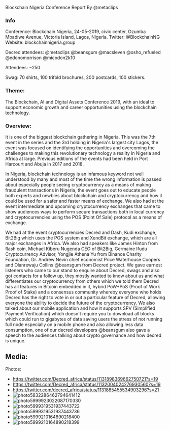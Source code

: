 Blockchain Nigeria Conference Report
By @metaclips

### Info
Conference: Blockchain Nigeria,  24-05-2019, civic center, Ozumba Mbadiwe Avenue, Victoria Island, Lagos, Nigeria. 
Twitter: @BlockchainNG 
Website: blockchainnigeria.group 

Decred attendees: @metaclips @beansgum @macsleven @osho_refueled @edonomorrison @micodon2k10

Attendees: ~250

Swag: 70 shirts, 100 trifold brochures, 200 postcards, 100 stickers.

 ### Theme:  
   The Blockchain, AI and Digital Assets Conference 2019, with an ideal to support economic growth and career opportunities using the blockchain technology.
### Overview:
   It is one of the biggest blockchain gathering in Nigeria. This was the 7th event in the series and the 3rd holding in Nigeria's largest city Lagos, the event was focused on identifying the opportunities and overcoming the challenges to making this revolutionary technology a reality in Nigeria and Africa at large. Previous editions of the events had been held in Port Harcourt and Abuja in 2017 and 2018.
        
   In Nigeria, blockchain technology is an infamous keyword not well understood by many and most of the time the wrong information is passed about especially people seeing cryptocurrency as a means of making fraudulent transactions in Nigeria, the event goes out to educate people both experts and newbies about blockchain and cryptocurrency and how it could be used for a safer and faster means of exchange.
      We also had at the event intermediate and upcoming cryptocurrency exchanges that came to show audiences ways to perform secure transactions both in local currency and cryptocurrencies using the POS (Point Of Sale) protocol as a means of exchange. 
       
       
   We had at the event cryptocurrencies Decred and Dash, Kudi exchange, Bit2Big which uses the POS system and XendBit exchange, which are all major exchanges in Africa. We also had speakers like James Hinton from flash coin, Michael Kiberu Nugenda CEO of Bit2Big, Germaine Ifudu Cryptocurrency Advisor, Yongjie Athena Yu from Binance Charity Foundation, Dr. Andrew Nevin chief economist Price Waterhouse Coopers and Olanrewaju Collins @beansgum from Decred project.
      We gave earnest listeners who came to our stand to enquire about Decred, swags and also got contacts for a follow up, they mostly wanted to know about us and what differentiates our cryptocurrency from others which we told them Decred has all features in Bitcoin embedded in it, hybrid PoW+PoS (Proof of Work Proof of Stake) and a consensus community whereby everyone who holds Decred has the right to vote in or out a particular feature of Decred, allowing everyone the ability to decide the future of the cryptocurrency.
      We also talked about our mobile application and how it supports SPV (Simplified Payment Verification) which doesn't require you to download all blocks which could run to gigabytes of data saving users the stress of not running full node especially on a mobile phone and also allowing less data consumption, one of our decred developers @beansgum also gave a speech to the audiences talking about crypto governance and how decred is unique.

## Media:
 Photos:
 
  * https://twitter.com/Decred_africa/status/1131898369662750721?s=19
  * https://twitter.com/Decred_africa/status/1132004024276930560?s=19
  * https://twitter.com/decred_africa/status/1131885455534903296?s=21
  * ![photo5832286462794641412](https://user-images.githubusercontent.com/31141573/60689626-eaa9b780-9eae-11e9-982a-22a3cf2e28cd.jpg)
  * ![photo5999923022087170330](https://user-images.githubusercontent.com/31141573/60689633-04e39580-9eaf-11e9-98ad-e1c499c26411.jpg)
  * ![photo5999319531937443722](https://user-images.githubusercontent.com/31141573/60689636-0f059400-9eaf-11e9-980f-ead8e3c7abd7.jpg)
* ![photo5999319531937443736](https://user-images.githubusercontent.com/31141573/60689641-13ca4800-9eaf-11e9-8e04-f12efe65b6b5.jpg)
* ![photo5999210164890218400](https://user-images.githubusercontent.com/31141573/60689643-1a58bf80-9eaf-11e9-9502-7c62ed1d67af.jpg)
* ![photo5999210164890218399](https://user-images.githubusercontent.com/31141573/60689644-1d53b000-9eaf-11e9-8155-0b8c76590402.jpg)



